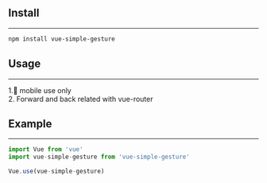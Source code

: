 ## Install

---

```bash
npm install vue-simple-gesture
```

## Usage
---

1. mobile use only<br />
2. Forward and back related with vue-router

## Example
---
```javascript
import Vue from 'vue'
import vue-simple-gesture from 'vue-simple-gesture'

Vue.use(vue-simple-gesture)
```


